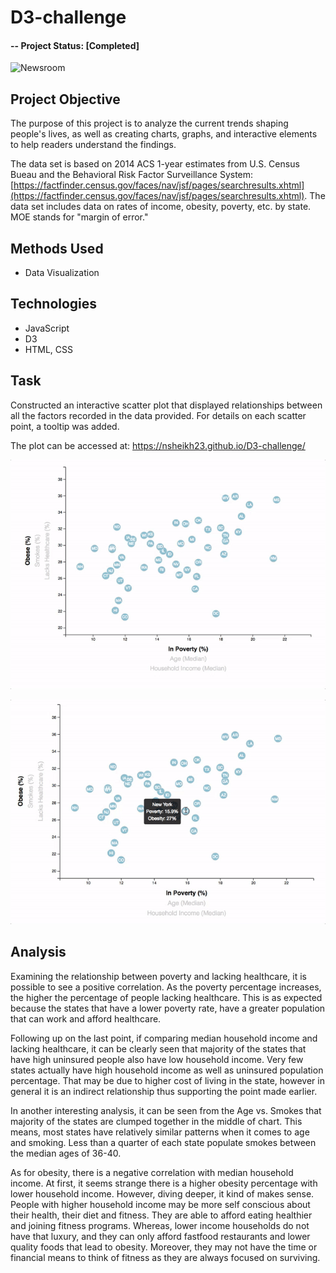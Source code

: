 # D3-challenge

#### -- Project Status: [Completed]

![Newsroom](https://media.giphy.com/media/v2xIous7mnEYg/giphy.gif)

## Project Objective
The purpose of this project is to analyze the current trends shaping people's lives, as well as creating charts, graphs, and interactive elements to help readers understand the findings.

The data set is based on 2014 ACS 1-year estimates from U.S. Census Bueau and the Behavioral Risk Factor Surveillance System: [https://factfinder.census.gov/faces/nav/jsf/pages/searchresults.xhtml](https://factfinder.census.gov/faces/nav/jsf/pages/searchresults.xhtml). The data set includes data on rates of income, obesity, poverty, etc. by state. MOE stands for "margin of error."

## Methods Used
* Data Visualization

## Technologies
* JavaScript
* D3
* HTML, CSS

## Task
Constructed an interactive scatter plot that displayed relationships between all the factors recorded in the data provided. For details on each scatter point, a tooltip was added. 

The plot can be accessed at: https://nsheikh23.github.io/D3-challenge/

![7-animated-scatter](Images/7-animated-scatter.gif)

![8-tooltip](Images/8-tooltip.gif)

## Analysis

Examining the relationship between poverty and lacking healthcare, it is possible to see a positive correlation. As the poverty percentage increases, the higher the percentage of people lacking healthcare. This is as expected because the states that have a lower poverty rate, have a greater population that can work and afford healthcare.

Following up on the last point, if comparing median household income and lacking healthcare, it can be clearly seen that majority of the states that have high uninsured people also have low household income. Very few states actually have high household income as well as uninsured population percentage. That may be due to higher cost of living in the state, however in general it is an indirect relationship thus supporting the point made earlier.

In another interesting analysis, it can be seen from the Age vs. Smokes that majority of the states are clumped together in the middle of chart. This means, most states have relatively similar patterns when it comes to age and smoking. Less than a quarter of each state populate smokes between the median ages of 36-40.

As for obesity, there is a negative correlation with median household income. At first, it seems strange there is a higher obesity percentage with lower household income. However, diving deeper, it kind of makes sense. People with higher household income may be more self conscious about their health, their diet and fitness. They are able to afford eating healthier and joining fitness programs. Whereas, lower income households do not have that luxury, and they can only afford fastfood restaurants and lower quality foods that lead to obesity. Moreover, they
may not have the time or financial means to think of fitness as they are always focused on surviving.
